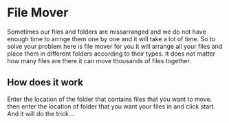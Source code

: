 # File Mover
Sometimes our files and folders are missarranged and we do not have enough time to arrnge them one by one and it will take a lot of time.
So to solve your problem here is file mover for you it will arrange all your files and place them in different folders according to their types.
It does not matter how many files are there it can move thousands of files together.
## How does it work
Enter the location of the folder that contains files that you want to move. then enter the location of folder that you want your files in and click start.
And it will do the trick...
